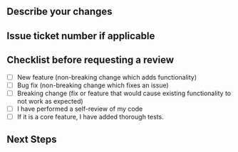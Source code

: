 ## Describe your changes

## Issue ticket number if applicable 

## Checklist before requesting a review
- [ ] New feature (non-breaking change which adds functionality)
- [ ] Bug fix (non-breaking change which fixes an issue)
- [ ] Breaking change (fix or feature that would cause existing functionality to not work as expected)
- [ ] I have performed a self-review of my code
- [ ] If it is a core feature, I have added thorough tests.

## Next Steps




